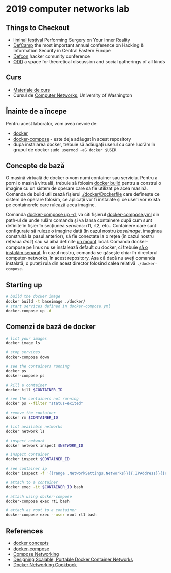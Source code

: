# 2019 computer networks lab

## Things to Checkout
- [liminal festival](http://liminal.ro/2019/#theunseen) Performing Surgery on Your Inner Reality
- [DefCamp](https://def.camp/) the most important annual conference on Hacking & Information Security in Central Eastern Europe
- [Defcon](https://www.defcon.org/) hacker comunity conference
- [ODD](oddweb.org) a space for theoretical discussion and social gatherings of all kinds

## Curs
- [Materiale de curs](http://nlp.unibuc.ro/people/liviu.html#Courses)
- Cursul de [Computer Networks](https://www.youtube.com/watch?v=xKNPTYtTnAo&list=PLfgkuLYEOvGMWvHRgFAcjN_p3Nzbs1t1C), University of Washington

## Înainte de a începe
Pentru acest laborator, vom avea nevoie de:
- [docker](https://docs.docker.com/install/linux/docker-ce/ubuntu/)
- [docker-compose](https://docs.docker.com/compose/install/) - este deja adăugat în acest repository
- după instalarea docker, trebuie să adăugați userul cu care lucrăm în grupul de docker `sudo usermod -aG docker $USER`

## Concepte de bază
O masină virtuală de docker o vom numi container sau serviciu. Pentru a porni o masină virtuală, trebuie să folosim [docker build](https://docs.docker.com/engine/reference/commandline/build/) pentru a construi o imagine cu un sistem de operare care să fie utilizat pe acea masină. Comanda de build utilizează fișierul [./docker/Dockerfile](https://github.com/senisioi/computer-networks/blob/master/docker/Dockerfile) care definește ce sistem de operare folosim, ce aplicații vor fi instalate și ce useri vor exista pe containerele care rulează acea imagine. 

Comanda [docker-compose up -d](https://docs.docker.com/compose/reference/up/), va citi fișierul [docker-compose.yml](https://github.com/senisioi/computer-networks/blob/master/docker-compose.yml) din path-ul de unde rulăm comanda și va lansa containere după cum sunt definite în fișier în secțiunea *services*: rt1, rt2, etc..
Containere care sunt configurate să ruleze o imagine dată (în cazul nostru *baseimage*, imaginea construită la pasul anterior), să fie conectate la o rețea (în cazul nostru rețeaua *dmz*) sau să aibă definite [un mount](https://unix.stackexchange.com/questions/3192/what-is-meant-by-mounting-a-device-in-linux) local.
Comanda docker-compose pe linux nu se instalează default cu docker, ci trebuie [să o instalăm separat](https://docs.docker.com/compose/install/). În cazul nostru, comanda se găsește chiar în directorul computer-networks, în acest repository. Așa că dacă nu aveți comanda instalată, o puteți rula din acest director folosind calea relativă `./docker-compose`.


## Starting up
```bash
# build the docker image
docker build -t baseimage ./docker/
# start services defined in docker-compose.yml
docker-compose up -d
```


## Comenzi de bază de docker
```bash
# list your images
docker image ls

# stop services
docker-compose down

# see the containers running
docker ps
docker-compose ps

# kill a container
docker kill $CONTAINER_ID

# see the containers not running
docker ps --filter "status=exited"

# remove the container
docker rm $CONTAINER_ID

# list available networks
docker network ls

# inspect network
docker network inspect $NETWORK_ID

# inspect container
docker inspect $CONTAINER_ID

# see container ip
docker inspect -f '{{range .NetworkSettings.Networks}}{{.IPAddress}}{{end}}' $CONTAINER_ID

# attach to a container
docker exec -it $CONTAINER_ID bash

# attach using docker-compose
docker-compose exec rt1 bash

# attach as root to a container
docker-compose exec --user root rt1 bash
```

## References
- [docker concepts](https://docs.docker.com/engine/docker-overview/#docker-engine)
- [docker-compose](http://docker-k8s-lab.readthedocs.io/en/latest/docker/docker-compose.html)
- [Compose Networking](https://runnable.com/docker/docker-compose-networking)
- [Designing Scalable, Portable Docker Container Networks](https://success.docker.com/article/Docker_Reference_Architecture-_Designing_Scalable,_Portable_Docker_Container_Networks)
- [Docker Networking Cookbook](https://github.com/TechBookHunter/Free-Docker-Books/blob/master/book/Docker%20Networking%20Cookbook.pdf)

